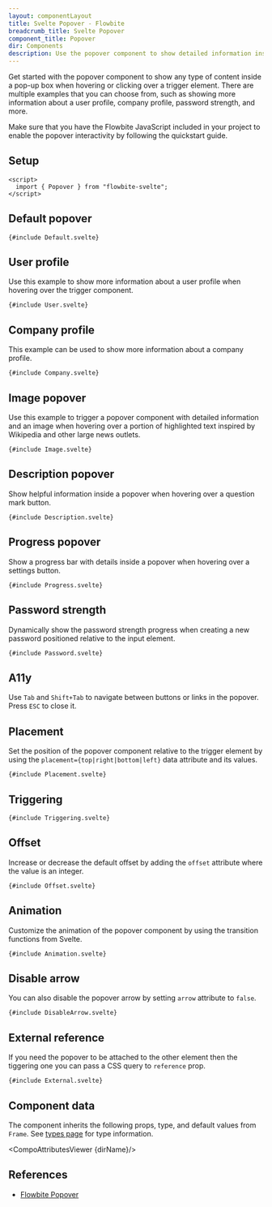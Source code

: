```yaml
---
layout: componentLayout
title: Svelte Popover - Flowbite
breadcrumb_title: Svelte Popover
component_title: Popover
dir: Components
description: Use the popover component to show detailed information inside a pop-up box relative to the element that is being clicked or hovered based on multiple styles
---
```


<script>
  import { CompoAttributesViewer, GitHubCompoLinks, toKebabCase } from '../../utils'
  import { P, A } from '$lib'
  const dirName = toKebabCase(component_title)
</script>

Get started with the popover component to show any type of content inside a pop-up box when hovering or clicking over a trigger element. There are multiple examples that you can choose from, such as showing more information about a user profile, company profile, password strength, and more.

Make sure that you have the Flowbite JavaScript included in your project to enable the popover interactivity by following the quickstart guide.

## Setup

```svelte example hideOutput
<script>
  import { Popover } from "flowbite-svelte";
</script>
```

## Default popover

```svelte example class="flex h-44 items-end justify-center" hideResponsiveButtons
{#include Default.svelte}
```

## User profile

Use this example to show more information about a user profile when hovering over the trigger component.

```svelte example class="flex h-74 items-end justify-center" hideResponsiveButtons
{#include User.svelte}
```

## Company profile

This example can be used to show more information about a company profile.

```svelte example class="flex h-100 items-end justify-center" hideResponsiveButtons
{#include Company.svelte}
```

## Image popover

Use this example to trigger a popover component with detailed information and an image when hovering over a portion of highlighted text inspired by Wikipedia and other large news outlets.

```svelte example class="flex h-96 items-end" hideResponsiveButtons
{#include Image.svelte}
```

## Description popover

Show helpful information inside a popover when hovering over a question mark button.

```svelte example class="h-96" hideResponsiveButtons
{#include Description.svelte}
```

## Progress popover

Show a progress bar with details inside a popover when hovering over a settings button.

```svelte example class="h-60 flex justify-center items-end" hideResponsiveButtons
{#include Progress.svelte}
```

## Password strength

Dynamically show the password strength progress when creating a new password positioned relative to the input element.

```svelte example hideResponsiveButtons
{#include Password.svelte}
```

## A11y

Use `Tab` and `Shift+Tab` to navigate between buttons or links in the popover. Press `ESC` to close it.

## Placement

Set the position of the popover component relative to the trigger element by using the `placement={top|right|bottom|left}` data attribute and its values.

```svelte example class="flex gap-4 flex-col justify-center items-center h-96" hideResponsiveButtons
{#include Placement.svelte}
```

## Triggering

```svelte example class="flex h-44 items-end justify-center gap-4" hideResponsiveButtons
{#include Triggering.svelte}
```

## Offset

Increase or decrease the default offset by adding the `offset` attribute where the value is an integer.

```svelte example class="flex h-56 items-end justify-center"
{#include Offset.svelte}
```

## Animation

Customize the animation of the popover component by using the transition functions from Svelte.

```svelte example class="flex h-44 items-end justify-center gap-8" hideResponsiveButtons
{#include Animation.svelte}
```

## Disable arrow

You can also disable the popover arrow by setting `arrow` attribute to `false`.

```svelte example class="flex h-44 items-end justify-center" hideResponsiveButtons
{#include DisableArrow.svelte}
```

## External reference

If you need the popover to be attached to the other element then the tiggering one you can pass a CSS query to `reference` prop.

```svelte example class="flex gap-4 flex-col justify-end items-center h-64" hideResponsiveButtons
{#include External.svelte}
```

## Component data

The component inherits the following props, type, and default values from `Frame`. See <A href="/docs/pages/typescript">types page</A> for type information.

<CompoAttributesViewer {dirName}/>

## References

- [Flowbite Popover](https://flowbite.com/docs/components/popover/)

<GitHubCompoLinks />
